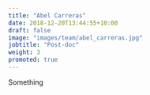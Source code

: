 ```yaml
---
title: "Abel Carreras"
date: 2018-12-20T13:44:55+10:00
draft: false
image: "images/team/abel_carreras.jpg"
jobtitle: "Post-doc"
weight: 3
promoted: true
---
```


Something
